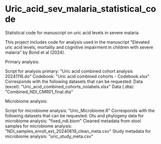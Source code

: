 # Uric_acid_sev_malaria_statistical_code
Statistical code for manuscript on uric acid levels in severe malaria 

This project includes code for analysis used in the manuscript "Elevated uric acid levels, mortality and cognitive impairment in children with severe malaria" by Bond et al (2024). 

Primary analysis:

Script for analysis primary: "Uric acid combined cohort analysis 20241116.do"
Codebook: "Uric acid combined cohorts - Codebook.xlsx"
Corresponds with the following datasets that can be requested:
  Data (excel): "Uric_acid_combined_cohorts_nolabels.xlsx"
  Data (.dta): "Combined_NDI_CMR01_final.dta"
  
Microbiome analysis:

Script for microbiome analysis: "Uric_Microbiome.R"
Corresponds with the following datasets that can be requested:
  Otu and phylogeny data for microbiome analysis: "fixed_ndi.biom"
  Cleaned metadata from stool samples for microbiome analysis: "NDI_samples_enroll_ext_20240619_clean_meta.csv"
  Study metadata for microbiome analysis: "uric_study_meta.csv"
